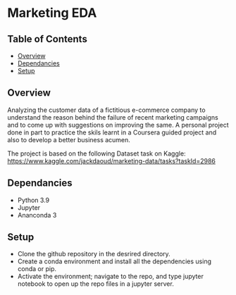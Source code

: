 # Marketing EDA

## Table of Contents

* [Overview](#Overview)
* [Dependancies](#Dependancies)
* [Setup](#Setup)


## Overview

Analyzing the customer data of a fictitious e-commerce company to understand the reason behind the failure of recent marketing campaigns and to come up with suggestions on improving the same. A personal project done in part to practice the skils learnt in a Coursera guided project and also to develop a better business acumen.

The project is based on the following Dataset task on Kaggle:  https://www.kaggle.com/jackdaoud/marketing-data/tasks?taskId=2986


## Dependancies

* Python 3.9
* Jupyter 
* Ananconda 3

## Setup

* Clone the github repository in the desrired directory.
* Create a conda environment and install all the dependencies using conda or pip.
* Activate the environment; navigate to the repo, and type jupyter notebook to open up the repo files in a jupyter server.  

